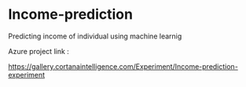 # Income-prediction
Predicting income of individual using machine learnig 



Azure project link : 

https://gallery.cortanaintelligence.com/Experiment/Income-prediction-experiment
